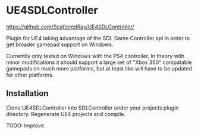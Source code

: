 UE4SDLController
================

https://github.com/ScatteredRay/UE4SDLController/

Plugin for UE4 taking advantage of the SDL Game Controller api in order to get broader gamepad support on Windows.

Currentlly only tested on Windows with the PS4 controller, In theory with minor modifications it should support a large set of "Xbox 360" compatable gamepads on much more platforms, but at least libs will have to be updated for other platforms.

Installation
------------

Clone UE4SDLController into SDLController under your projects plugin directory.
Regenerate UE4 projects and compile.

TODO: Improve

